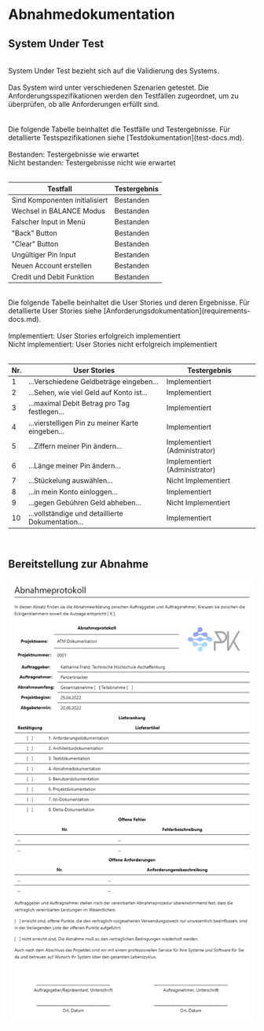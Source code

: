 # Abnahmedokumentation

## System Under Test

</br>
System Under Test bezieht sich auf die Validierung des Systems.
</br>
</br>
Das System wird unter verschiedenen Szenarien getestet. Die Anforderungsspezifikationen werden den Testfällen zugeordnet, um zu überprüfen, ob alle Anforderungen erfüllt sind.
</br>
</br>
</br>
Die folgende Tabelle beinhaltet die Testfälle und Testergebnisse. Für detallierte Testspezifikationen siehe [Testdokumentation](test-docs.md).
</br>
</br>
Bestanden: Testergebnisse wie erwartet
</br>
Nicht bestanden: Testergebnisse nicht wie erwartet
</br>
</br>

| Testfall                       | Testergebnis |
| ------------------------------ | ------------ |
| Sind Komponenten initialisiert | Bestanden    |
| Wechsel in BALANCE Modus       | Bestanden    |
| Falscher Input in Menü         | Bestanden    |
| "Back" Button                  | Bestanden    |
| "Clear" Button                 | Bestanden    |
| Ungültiger Pin Input           | Bestanden    |
| Neuen Account erstellen        | Bestanden    |
| Credit und Debit Funktion      | Bestanden    |

</br>
Die folgende Tabelle beinhaltet die User Stories und deren Ergebnisse. Für detallierte User Stories siehe [Anforderungsdokumentation](requirements-docs.md).
</br>
</br>
Implementiert: User Stories erfolgreich implementiert
</br>
Nicht implementiert: User Stories nicht erfolgreich implementiert
</br>
</br>

| Nr. | User Stories                                      | Testergebnis                  |
| --- | ------------------------------------------------- | ----------------------------- |
| 1   | ...Verschiedene Geldbeträge eingeben...           | Implementiert                 |
| 2   | ...Sehen, wie viel Geld auf Konto ist...          | Implementiert                 |
| 3   | ...maximal Debit Betrag pro Tag festlegen...      | Implementiert                 |
| 4   | ...vierstelligen Pin zu meiner Karte eingeben...  | Implementiert                 |
| 5   | ...Ziffern meiner Pin ändern...                   | Implementiert (Administrator) |
| 6   | ...Länge meiner Pin ändern...                     | Implementiert (Administrator) |
| 7   | ...Stückelung auswählen...                        | Nicht Implementiert           |
| 8   | ...in mein Konto einloggen...                     | Implementiert                 |
| 9   | ...gegen Gebühren Geld abheben...                 | Nicht Implementiert           |
| 10  | ...vollständige und detaillierte Dokumentation... | Implementiert                 |

</br>

## Bereitstellung zur Abnahme

![Exceptions](images/abnahmeprotokoll.png "Abnahmeprotokoll")
